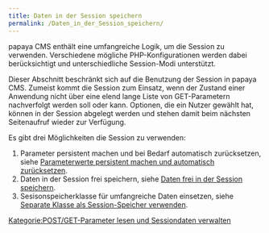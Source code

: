 ```yaml
---
title: Daten in der Session speichern
permalink: /Daten_in_der_Session_speichern/
---
```


papaya CMS enthält eine umfangreiche Logik, um die Session zu verwenden. Verschiedene mögliche PHP-Konfigurationen werden dabei berücksichtigt und unterschiedliche Session-Modi unterstützt.

Dieser Abschnitt beschränkt sich auf die Benutzung der Session in papaya CMS. Zumeist kommt die Session zum Einsatz, wenn der Zustand einer Anwendung nicht über eine elend lange Liste von GET-Parametern nachverfolgt werden soll oder kann. Optionen, die ein Nutzer gewählt hat, können in der Session abgelegt werden und stehen damit beim nächsten Seitenaufruf wieder zur Verfügung.

Es gibt drei Möglichkeiten die Session zu verwenden:

1.  Parameter persistent machen und bei Bedarf automatisch zurücksetzen, siehe [Parameterwerte persistent machen und automatisch zurücksetzen](/Parameterwerte_persistent_machen_und_automatisch_zurücksetzen ).
2.  Daten in der Session frei speichern, siehe [Daten frei in der Session speichern](/Daten_frei_in_der_Session_speichern ).
3.  Sesisonspeicherklasse für umfangreiche Daten einsetzen, siehe [Separate Klasse als Session-Speicher verwenden](/Separate_Klasse_als_Session-Speicher_verwenden ).

[Kategorie:POST/GET-Parameter lesen und Sessiondaten verwalten](Kategorie:POST/GET-Parameter_lesen_und_Sessiondaten_verwalten )